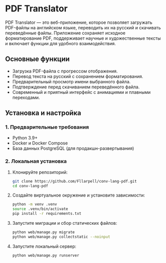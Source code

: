 # PDF Translator

PDF Translator — это веб-приложение, которое позволяет загружать PDF-файлы на английском языке, переводить их на русский и скачивать переведённые файлы. Приложение сохраняет исходное форматирование PDF, поддерживает научные и художественные тексты и включает функции для удобного взаимодействия.

## Основные функции

- Загрузка PDF-файла с прогрессом отображения.
- Перевод текста на русский с сохранением форматирования.
- Предварительный просмотр имени выбранного файла.
- Подтверждение перед скачиванием переведённого файла.
- Современный и приятный интерфейс с анимациями и плавными переходами.

## Установка и настройка

### 1. Предварительные требования

- Python 3.9+
- Docker и Docker Compose
- База данных PostgreSQL (для продакшн-развертывания)

### 2. Локальная установка

1. Клонируйте репозиторий:

   ```bash
   git clone https://github.com/Fllarpell/conv-lang-pdf.git
   cd conv-lang-pdf
    ```
2. Создайте виртуальное окружение и установите зависимости:
    
    ```bash
    python -m venv .venv
    source .venv/bin/activate
    pip install -r requirements.txt
    ```
3. Запустите миграции и сбор статических файлов:
    ```bash
    python web/manage.py migrate
    python web/manage.py collectstatic --noinput
   ```
4. Запустите локальный сервер:
    ```bash
    python web/manage.py runserver
    ```
